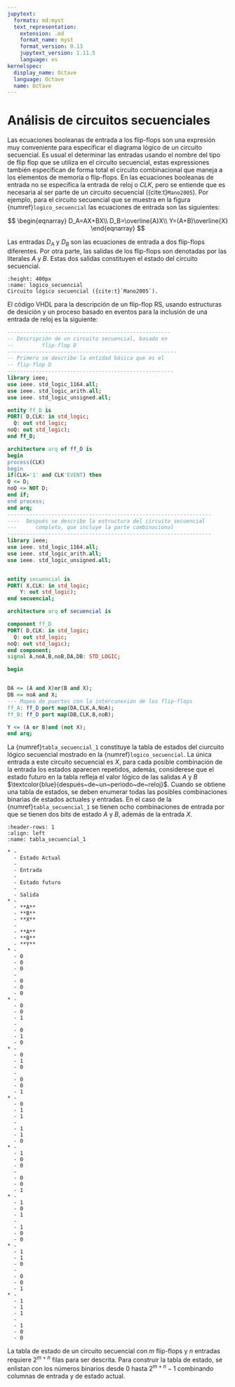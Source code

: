 ```yaml
---
jupytext:
  formats: md:myst
  text_representation:
    extension: .md
    format_name: myst
    format_version: 0.13
    jupytext_version: 1.11.5
    language: es
kernelspec:
  display_name: Octave
  language: Octave
  name: Octave
---
```


# Análisis de circuitos secuenciales

Las ecuaciones booleanas de entrada a los flip-flops son una expresión muy conveniente para especificar el diagrama lógico de un circuito secuencial. Es usual el determinar las entradas usando el nombre del tipo de flip flop que se utiliza en el circuito secuencial, estas expressiones también especifican de forma total el circuito combinacional que maneja a los elementos de memoria o flip-flops. En las ecuaciones booleanas de entrada no se especifica la entrada de reloj o $CLK$, pero se entiende que es necesaria al ser parte de un circuito secuencial ({cite:t}`Mano2005`). Por ejemplo, para el circuito secuencial que se muestra en la figura {numref}`logico_secuencial` las ecuaciones de entrada son las siguientes:


$$
\begin{eqnarray}
D_A=AX+BX\\
D_B=\overline{A}X\\
Y=(A+B)\overline{X}
\end{eqnarray}
$$


Las entradas $D_A$ y $D_B$ son las ecuaciones de entrada a dos flip-flops diferentes. Por otra parte, las salidas de los flip-flops son denotadas por las literales $A$ y $B$. Estas dos salidas constituyen el estado del circuito secuencial.

```{figure} /images/secuencial_1.png
:height: 400px
:name: logico_secuencial
Circuito lógico secuencial ({cite:t}`Mano2005`).
```

El código VHDL para la descripción de un flip-flop RS, usando estructuras de desición y un proceso basado en eventos para la inclusión de una entrada de reloj es la siguiente:

```VHDL
----------------------------------------------------
-- Descripción de un circuito secuencial, basado en 
--         flip-flop D
------------------------------------------------------
-- Primero se describe la entidad básica que es el 
-- flip-flop D
-----------------------------------------------------
library ieee;
use ieee. std_logic_1164.all;
use ieee. std_logic_arith.all;
use ieee. std_logic_unsigned.all;

entity ff_D is
PORT( D,CLK: in std_logic;
  Q: out std_logic;
noQ: out std_logic);
end ff_D;

architecture arq of ff_D is
begin
process(CLK)
begin
if(CLK='1' and CLK'EVENT) then
Q <= D;
noQ <= NOT D; 
end if;
end process;
end arq;
-----------------------------------------------------------------
----  Después se describe la estructura del circuito secuencial
---      completo, que incluye la parte combinacional
-----------------------------------------------------------------
library ieee;
use ieee. std_logic_1164.all;
use ieee. std_logic_arith.all;
use ieee. std_logic_unsigned.all;


entity secuencial is
PORT( X,CLK: in std_logic;
    Y: out std_logic);
end secuencial;

architecture arq of secuencial is

component ff_D
PORT( D,CLK: in std_logic;
  Q: out std_logic;
noQ: out std_logic);
end component;
signal A,noA,B,noB,DA,DB: STD_LOGIC;

begin


DA <= (A and X)or(B and X);
DB <= noA and X;
--- Mapeo de puertos con la interconexión de los flip-flops 
ff_A: ff_D port map(DA,CLK,A,NoA);
ff_B: ff_D port map(DB,CLK,B,noB);

Y <= (A or B)and (not X);
end arq;


````
La {numref}`tabla_secuencial_1` constituye la tabla de estados del ciurcuito lógico secuencial mostrado en la {numref}`logico_secuencial`. La única entrada a este circuito secuencial es $X$, para cada posible combinación de la entrada los estados aparecen repetidos, además, considerese que el estado futuro en la tabla refleja el valor lógico de las salidas $A$ y $B$ $\textcolor{blue}{después~de~un~periodo~de~reloj}$. Cuando se obtiene una tabla de estados, se deben enumerar todas las posibles combinaciones binarias de estados actuales y entradas. En el caso de la {numref}`tabla_secuencial_1` se tienen ocho combinaciones de entrada por que se tienen dos bits de estado $A$ y $B$, además de la entrada $X$.

```{list-table} Tabla de verdad del latch RS
:header-rows: 1
:align: left
:name: tabla_secuencial_1

* -
  - Estado Actual
  -
  - Entrada
  -
  - Estado futuro
  -
  - Salida
* -
  - **A**
  - **B**
  - **X**
  -
  - **A**
  - **B**
  - **Y**
* -
  - 0
  - 0
  - 0
  -
  - 0
  - 0
  - 0
* -
  - 0
  - 0
  - 1
  -
  - 0
  - 1
  - 0
* -
  - 0
  - 1
  - 0
  -
  - 0
  - 0
  - 1
* -
  - 0
  - 1
  - 1
  -
  - 1
  - 1
  - 0
* -
  - 1
  - 0
  - 0
  -
  - 0
  - 0
  - 1  
* -
  - 1
  - 0
  - 1
  -
  - 1
  - 0
  - 0
* -
  - 1
  - 1
  - 0
  -
  - 0
  - 0
  - 1
* -
  - 1
  - 1
  - 1
  -
  - 1
  - 0
  - 0  
```
La tabla de estado de un circuito secuencial con $m$ flip-flops y $n$ entradas requiere $2^{m+n}$ filas para ser descrita. Para construir la tabla de estado, se enlistan con los números binarios desde $0$ hasta $2^{m+n}-1$ combinando columnas de entrada y de estado actual.
